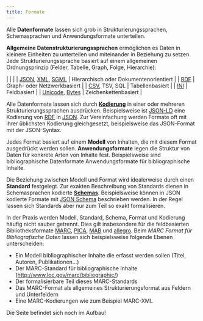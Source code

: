 ```yaml
---
title: Formate
---
```


Alle **Datenformate** lassen sich grob in Strukturierungssprachen,
Schemasprachen und Anwendungsformate unterteilen. 

**Allgemeine Datenstrukturierungssprachen** ermöglichen es Daten in kleinere
Einheiten zu unterteilen und miteinander in Beziehung zu setzen. Jede
Strukturierungssprache basiert auf einem allgemeinen Ordnungsprinzip (Felder,
Tabelle, Graph, Folge, Hierarchie):

| |
|
| [JSON](json), [XML](xml), [SGML](sgml)    | Hierarchisch oder Dokumentenorientiert |
| [RDF](rdf)                                | Graph- oder Netzwerkbasiert |
| [CSV](csv), TSV, SQL                      | Tabellenbasiert |
| [INI](ini) | Feldbasiert |
| [Unicode](unicode), [Bytes](bytes)        | Zeichenkettenbasiert |

Alle Datenformate lassen sich durch **[Kodierung](code)** in einer oder
mehreren Strukturierungssprachen ausdrücken. Beispielsweise ist
[JSON-LD](rdf/json-ld) eine Kodierung von [RDF](rdf) in [JSON](json). Zur
Vereinfachung werden Formate oft mit ihrer üblichsten Kodierung gleichgesetzt,
beispielsweise das JSON-Format mit der JSON-Syntax.

Jedes Format basiert auf einem **Modell** von Inhalten, die mit diesem Format
ausgedrückt werden sollen. **Anwendungsformate** legen die Struktur von Daten
für konkrete Arten von Inhalte fest. Beispielsweise sind bibliographische
Datenformate Anwendungsformate für bibliographische Inhalte.

Die Beziehung zwischen Modell und Format wird idealerweise durch einen
**Standard** festgelegt. Zur exakten Beschreibung von Standards dienen in
Schemasprachen kodierte [**Schemas**](schema). Beispielsweise können in JSON
kodierte Formate mit [JSON Schema](schema/json-schema) beschrieben werden. In
der Regel lassen sich Standards aber nur zum Teil so exakt formalisieren.

In der Praxis werden Modell, Standard, Schema, Format und Kodierung häufig
nicht sauber getrennt. Dies gilt insbesondere für die feldbasierten
Bibliotheksformate [MARC](marc), [PICA](pica), [MAB](mab) und
[allegro](allegro). Beim *MARC Format für Bibliografische
Daten* lassen sich beispielsweise folgende Ebenen unterscheiden:

* Ein Modell bibliographischer Inhalte die erfasst werden sollen (Titel, Autoren, Publikationen...) 
* Der MARC-Standard für bibliographische Inhalte (<http://www.loc.gov/marc/bibliographic/>)
* Der formalisierbare Teil dieses MARC-Standards
* Das MARC-Format als allgemeines Strukturierungsformat aus Feldern und Unterfeldern
* Eine MARC-Kodierungen wie zum Beispiel MARC-XML

<div class="alert alert-warning" role="alert">
  Die Seite befindet sich noch im Aufbau!
</div>

